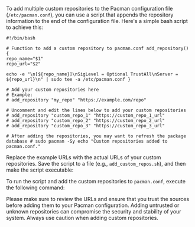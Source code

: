 To add multiple custom repositories to the Pacman configuration file (`/etc/pacman.conf`), you can use a script that appends the repository information to the end of the configuration file. Here's a simple bash script to achieve this:

```
#!/bin/bash 

# Function to add a custom repository to pacman.conf add_repository() { 
repo_name="$1" 
repo_url="$2" 

echo -e "\n[${repo_name}]\nSigLevel = Optional TrustAll\nServer = ${repo_url}\n" | sudo tee -a /etc/pacman.conf } 

# Add your custom repositories here 
# Example: 
# add_repository "my_repo" "https://example.com/repo" 

# Uncomment and edit the lines below to add your custom repositories 
# add_repository "custom_repo_1" "https://custom_repo_1_url" 
# add_repository "custom_repo_2" "https://custom_repo_2_url" 
# add_repository "custom_repo_3" "https://custom_repo_3_url" 

# After adding the repositories, you may want to refresh the package database # sudo pacman -Sy echo "Custom repositories added to pacman.conf."
```




Replace the example URLs with the actual URLs of your custom repositories. Save the script to a file (e.g., `add_custom_repos.sh`), and then make the script executable:




To run the script and add the custom repositories to `pacman.conf`, execute the following command:




Please make sure to review the URLs and ensure that you trust the sources before adding them to your Pacman configuration. Adding untrusted or unknown repositories can compromise the security and stability of your system. Always use caution when adding custom repositories.